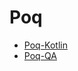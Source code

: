 # Poq

* [Poq-Kotlin](https://github.com/tkw-admin/Poq/tree/master/poq-kotlin)
* [Poq-QA](https://github.com/tkw-admin/Poq/tree/master/poq-qa)
